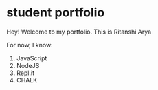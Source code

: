 # student portfolio

Hey! Welcome to my portfolio. This is Ritanshi Arya

For now, I know:

1. JavaScript
1. NodeJS
1. Repl.it
1. CHALK